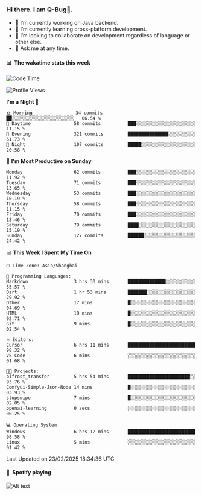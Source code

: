 ### Hi there. I am Q-Bug🐞.

- 🔭 I’m currently working on Java backend.
- 🌱 I’m currently learning cross-platform development.
- 👯 I’m looking to collaborate on development regardless of language or other else.
- 💬 Ask me at any time.

#### 📊 &nbsp;**The wakatime stats this week**  
<!--START_SECTION:waka-->
![Code Time](http://img.shields.io/badge/Code%20Time-252%20hrs%2010%20mins-blue)

![Profile Views](http://img.shields.io/badge/Profile%20Views-0-blue)

**I'm a Night 🦉** 

```text
🌞 Morning                34 commits          ██░░░░░░░░░░░░░░░░░░░░░░░   06.54 % 
🌆 Daytime                58 commits          ███░░░░░░░░░░░░░░░░░░░░░░   11.15 % 
🌃 Evening                321 commits         ███████████████░░░░░░░░░░   61.73 % 
🌙 Night                  107 commits         █████░░░░░░░░░░░░░░░░░░░░   20.58 % 
```
📅 **I'm Most Productive on Sunday** 

```text
Monday                   62 commits          ███░░░░░░░░░░░░░░░░░░░░░░   11.92 % 
Tuesday                  71 commits          ███░░░░░░░░░░░░░░░░░░░░░░   13.65 % 
Wednesday                53 commits          ███░░░░░░░░░░░░░░░░░░░░░░   10.19 % 
Thursday                 58 commits          ███░░░░░░░░░░░░░░░░░░░░░░   11.15 % 
Friday                   70 commits          ███░░░░░░░░░░░░░░░░░░░░░░   13.46 % 
Saturday                 79 commits          ████░░░░░░░░░░░░░░░░░░░░░   15.19 % 
Sunday                   127 commits         ██████░░░░░░░░░░░░░░░░░░░   24.42 % 
```


📊 **This Week I Spent My Time On** 

```text
🕑︎ Time Zone: Asia/Shanghai

💬 Programming Languages: 
Markdown                 3 hrs 30 mins       ██████████████░░░░░░░░░░░   55.57 % 
Dart                     1 hr 53 mins        ███████░░░░░░░░░░░░░░░░░░   29.92 % 
Other                    17 mins             █░░░░░░░░░░░░░░░░░░░░░░░░   04.69 % 
HTML                     10 mins             █░░░░░░░░░░░░░░░░░░░░░░░░   02.71 % 
Git                      9 mins              █░░░░░░░░░░░░░░░░░░░░░░░░   02.54 % 

🔥 Editors: 
Cursor                   6 hrs 11 mins       █████████████████████████   98.32 % 
VS Code                  6 mins              ░░░░░░░░░░░░░░░░░░░░░░░░░   01.68 % 

🐱‍💻 Projects: 
bifrost_transfer         5 hrs 54 mins       ███████████████████████░░   93.76 % 
Comfyui-Simple-Json-Node 14 mins             █░░░░░░░░░░░░░░░░░░░░░░░░   03.93 % 
stopswipe                7 mins              █░░░░░░░░░░░░░░░░░░░░░░░░   02.05 % 
openai-learning          0 secs              ░░░░░░░░░░░░░░░░░░░░░░░░░   00.25 % 

💻 Operating System: 
Windows                  6 hrs 12 mins       █████████████████████████   98.58 % 
Linux                    5 mins              ░░░░░░░░░░░░░░░░░░░░░░░░░   01.42 % 
```


 Last Updated on 23/02/2025 18:34:36 UTC
<!--END_SECTION:waka-->

#### 🎵 &nbsp;**Spotify playing**  
![Alt text](https://spotify-recently-played-readme.vercel.app/api?user=e5y1o4x7kdt9kf2blu4wvmb4s&unique={true|1|on|yes})
